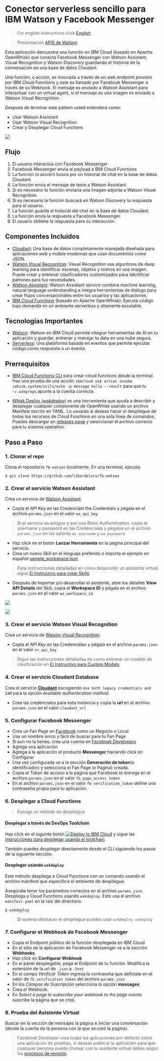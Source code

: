 # Conector serverless sencillo para IBM Watson y Facebook Messenger
> For english instructions click [English](README_EN.md)

> Presentación [APIS de Watson](https://ibm.box.com/v/watson-apis-ppt)

Esta aplicación demuestra una función en IBM Cloud (basado en Apache OpenWhisk) que conecta Facebook Messenger con Watson Assistant, Visual Recognition y Watson Discovery guardando el historial de la conversación en una base de datos Cloudant.

Una función, o acción, es invocada a través de un web endpoint provisto por IBM Cloud Functions y este es llamado por Facebook Messenger a través de su Webhook. El mensaje es enviado a Watson Assistant para interactuar con un virtual agent, si el mensaje es una imagen es enviado a Watson Visual Recognition.

Después de terminar este pattern usted entenderá como: 

* Usar Watson Assistant
* Usar Watson Visual Recognition
* Crear y Desplegar Cloud Functions

![](docs/architecture.png)

## Flujo

1. El usuario interactúa con Facebook Messenger
2. Facebook Messenger envía al payload a IBM Cloud Functions
3. La función (o acción) busca por un historial de chat en la base de datos Cloudant.
4. La función envia el mensaje de texto a Watson Assistant.
5. Si es necesario la función enviaría una imagen adjunta a Watson Visual Recognition.
5. Si es necesario la función buscará en Watson Discovery la respuesta para el usuario.
6. La función guarda el historial del chat en la base de datos Cloudant.
7. La función envía la respuesta a Facebook Messenger.
8. El usuario obtiene la respuesta para su interacción.

## Componentes Incluidos

* [Cloudant](https://cloud.ibm.com/catalog/services/cloudant): Una base de datos completamente manejada diseñada para aplicaciones web y mobile modernas que usan documentos como JSON.
* [Watson Visual Recognition](https://www.ibm.com/watson/developercloud/visual-recognition): Visual Recognition usa algoritmos de deep learning para identificar escenas, objetos y rostros en una imagen. Puede crear y entrenar clasificadores customizados para identificar patrones para tus necesidades.
* [Watson Assistant](https://www.ibm.com/watson/developercloud/assistant): Watson Assistant service combina machine learning, natural language understanding e integra herramientas de dialogo para crear flujos conversacionales entre los usuarios y las aplicaciones.
* [IBM Cloud Functions](https://cloud.ibm.com/openwhisk) (basado en Apache OpenWhisk): Ejecuta código bajo demanda en un ambiente serverless y altamente escalable.

## Tecnologías Importantes

* [Watson](https://www.ibm.com/watson/developer/): Watson en IBM Cloud permite integrar herramientas de AI en tu aplicación y guardar, entrenar y manejar tu data en una nube segura.
* [Serverless](https://www.ibm.com/cloud-computing/bluemix/openwhisk): Una plataforma basada en eventos que permite ejecutar código como respuesta a un evento.

## Prerrequisitos

* [IBM Cloud Functions CLI](https://cloud.ibm.com/openwhisk/learn/cli) para crear cloud functions desde la terminal. Haz una prueba de una acción `ibmcloud wsk action invoke /whisk.system/utils/echo -p message hello --result` para que tu `~/.wskprops` apunte a la cuenta correcta.

* [Whisk Deploy _(wskdeploy)_](https://github.com/apache/incubator-openwhisk-wskdeploy) es una herramienta que ayuda a describir y desplegar cualquier componente de OpenWhisk usando un archivo Manifest escrito en YAML. Lo usuarás si deseas hacer el despliegue de todos los recursos de Cloud Functions en una sola línea de comandos. Puedes descargar en [releases page](https://github.com/apache/incubator-openwhisk-wskdeploy/releases) y seleccionar el archivo correcto para tu sistema operativo.

## Paso a Paso

### 1. Clonar el repo

Clona el repositorio `fb-watson` localmente. En una terminal, ejecuta:

```
$ git clone https://github.com/libardolara/fb-watson
```

### 2. Crear el servicio Watson Assistant

Crea un servicio de [Watson Assistant](https://cloud.ibm.com/catalog/services/watson-assistant).
* Copia el API Key en las Credencials the Credentials y pégala en el archivo `params.json` en el valor `wa_api_key`

> Si el servicio es antiguo y aun usa _Basic Authentication_, copia el username y password en las Credenciales y pégalos en el archivo `params.json` en los valores `wa_username` y `wa_password`

* Haz click en el botón **Lanzar Herramienta** en la página principal del servicio.
* Crea un nuevo Skill en el lenguaje preferido o importa el ejemplo en español [sample_workspace.json](sample_workspace.json) 

> Para instrucciones detalladas en como desarrollar un asistente virtual sigue [El Instructivo para crear Skills](README_Skills.md)

* Después de importar y/o desarrollar el asistente, abre los detalles **View API Details** del Skill, copia el **Workspace ID** y pégala en el archivo `params.json` en el valor `wa_workspace_id`

![](docs/wa_api_detail.png)

![](docs/wa_workspaceid.png)

### 3. Crear el servicio Watson Visual Recognition

Crea un servicio de [Watson Visual Recognition](https://cloud.ibm.com/catalog/services/visual-recognition).
* Copia el API Key en las Credenciales y pégala en el archivo `params.json` en el valor `vr_api_key`

> Sigue las instrucciones detalladas de como entrenar un modelo de clasificación en [El Instructivo para Custom Models](README_CM.md)

### 4. Crear el servicio Cloudant Database

Crea el servicio [**Cloudant**](https://cloud.ibm.com/catalog/services/cloudant) escogiendo `Use both legacy credentials and IAM` para la opción _Available authentication method_.
* Crea las credenciales para esta instancia y copia la **url** en el archivo `params.json` en el valor `cloudant_url`

### 5. Configurar Facebook Messenger

* Crea un Fan Page en [Facebook](https://www.facebook.com/) como un Negocio o Local
* Usa un nombre único y fácil de buscar para tu Fan Page
* Si aun no la tienes, crea una cuenta en [Facebook Developers](https://developers.facebook.com/)
* Agrega una aplicación
* Agrega a la aplicación el producto **Messenger** haciendo click en Configurar
* Una vez configurada ve a la sección **Generación de token**(o identificador) y selecciona el Fan Page (o Pagina) creada.
* Copia el Token de acceso a la página que Facebook te entrega en el archivo `params.json` en el valor `fb_page_access_token`
* En el archivo `params.json` en el valor `fb_verification_token` define una contraseña propia para tu aplicación.

### 6. Desplegar a Cloud Functions
> Escoge un método de despliegue

#### Desplegar a través de DevOps Toolchain

Haz click en el siguinte botón [![Deploy to IBM Cloud](https://cloud.ibm.com/devops/setup/deploy/button.png)](https://cloud.ibm.com/devops/setup/deploy?repository=https%3A//github.com/libardolara/fb-watson-toolchain) y sigue las [instrucciones para desplegar usando el toolchain](README-Deploy-Toolchain.md).

También puedes desplegar directamente desde el CLI siguiendo los pasos de la siguiente sección.

#### Desplegar usando `wskdeploy` 

Este método despliega a Cloud Functions con un comando usando el archivo manifest que especifica el ambiente de despliegue.

Asegúrate tener los parámetros correctos en el archivo `params.json`. Despliega a Cloud Functions usando `wskdeploy`. Esto usa el archivo `manifest.yaml` en la raíz del directorio.

```
$ wskdeploy
```

> Si quieres deshacer el despliegue puedes usar `wskdeploy undeploy`

### 7. Configurar el Webhook de Facebook Messenger

* Copia el Endpoint público de la función desplegada en IBM Cloud
* En el sitio de la aplicación de Facebook Messenger ve a la sección **Webhooks**
* Haz click en **Configurar Webhook**
* En el panel desplegable, pega el Endpoint de tu función. Modifica la extensión de la url de `.json` a `.text`
* En el campo _Verificar Token_ ingresa la contraseña que definiste en el valor de `fb_verification_token` del archivo `params.json`
* En los _Campos de Suscripción_ selecciona la opción **messages**
* Crea el Webhook.
* En _Select a page to subscribe your webhook to the page events_ suscribe la página que se creó.

### 8. Prueba del Asistente Virtual
Buscar en la sección de mensajes la página e iniciar una conversación (desde la cuenta de la persona con la que se creó la página).

> Facebook Developer crea todas las aplicaciones por defecto como una aplicación de pruebas, si deseas publicar la aplicación para que cualquier persona pueda chatear con tu asistente virtual debes seguir los [procesos de revisión](https://developers.facebook.com/docs/apps/review/).
